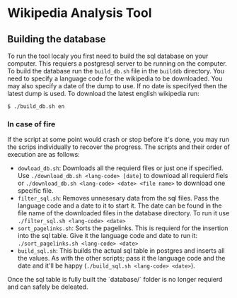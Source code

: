 # Wikipedia Analysis Tool #

## Building the database ## 

To run the tool localy you first need to build the sql database on your computer. This requiers a postgresql server to be running on the computer. To build the database run the `build_db.sh` file in the `builddb` directory. You need to specify a language code for the wikipedia to be downloaded. You may also specify a date of the dump to use. If no date is specifyed then the latest dump is used. To download the latest english wikipedia run:

    $ ./build_db.sh en

### In case of fire ###

If the script at some point would crash or stop before it's done, you may run the scrips individually to recover the progress. The scripts and their order of execution are as follows:

- `dowload_db.sh`: Downloads all the requierd files or just one if specified. Use `./download_db.sh <lang-code> [date]` to download all requierd fiels or `./download_db.sh <lang-code> <date> <file name>` to download one specific file.
- `filter_sql.sh`: Removes unnesesary data from the sql files. Pass the language code and a date to it to start it. The date can be found in the file name of the downloaded files in the database directory. To run it use `./filter_sql.sh <lang-code> <date>`
- `sort_pagelinks.sh`: Sorts the pagelinks. This is requierd for the insertion into the sql table. Give it the language code and date to run it: `./sort_pagelinks.sh <lang-code> <date>`
- `build_sql.sh`: This builds the actual sql table in postgres and inserts all the values. As with the other scripts; pass it the language code and the date and it'll be happy (`./build_sql.sh <lang-code> <date>`).

Once the sql table is fully built the ´database/´ folder is no longer requierd and can safely be deleated.
